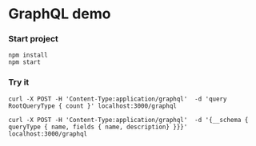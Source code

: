 # GraphQL demo

### Start project

```
npm install
npm start
```

### Try it

```
curl -X POST -H 'Content-Type:application/graphql'  -d 'query RootQueryType { count }' localhost:3000/graphql
```
```
curl -X POST -H 'Content-Type:application/graphql'  -d '{__schema { queryType { name, fields { name, description} }}}' localhost:3000/graphql
```

